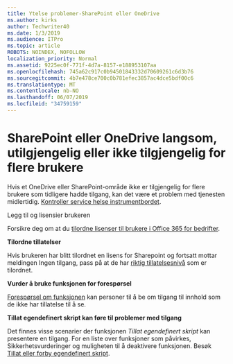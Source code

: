 ```yaml
---
title: Ytelse problemer-SharePoint eller OneDrive
ms.author: kirks
author: Techwriter40
ms.date: 1/3/2019
ms.audience: ITPro
ms.topic: article
ROBOTS: NOINDEX, NOFOLLOW
localization_priority: Normal
ms.assetid: 9225ec0f-771f-4d7a-8157-e188953107aa
ms.openlocfilehash: 745a62c917c0b94501843332d70609261c6d3b76
ms.sourcegitcommit: 4b7e478ce700c0b781efec3857ac4dce5bdf00c6
ms.translationtype: MT
ms.contentlocale: nb-NO
ms.lasthandoff: 06/07/2019
ms.locfileid: "34759159"
---
```

# <a name="sharepoint-or-onedrive-slow-inaccessible-or-unavailable-for-multiple-users"></a>SharePoint eller OneDrive langsom, utilgjengelig eller ikke tilgjengelig for flere brukere

Hvis et OneDrive eller SharePoint-område ikke er tilgjengelig for flere brukere som tidligere hadde tilgang, kan det være et problem med tjenesten midlertidig. [Kontroller service helse instrumentbordet](https://portal.office.com/adminportal/home#/servicehealth).

Legg til og lisensier brukeren

Forsikre deg om at du [tilordne lisenser til brukere i Office 365 for bedrifter](https://docs.microsoft.com/office365/admin/subscriptions-and-billing/assign-licenses-to-users?view=o365-worldwide&amp;tabs=One).


**Tilordne tillatelser**

Hvis brukeren har blitt tilordnet en lisens for Sharepoint og fortsatt mottar meldingen Ingen tilgang, pass på at de har [riktig tillatelsesnivå](https://docs.microsoft.com/sharepoint/understanding-permission-levels) som er tilordnet.

**Vurder å bruke funksjonen for forespørsel**

[Forespørsel om funksjonen](https://support.office.com/article/Set-up-and-manage-access-requests-94B26E0B-2822-49D4-929A-8455698654B3) kan personer til å be om tilgang til innhold som de ikke har tillatelse til å se.

**Tillat egendefinert skript kan føre til problemer med tilgang**

Det finnes visse scenarier der funksjonen *Tillat egendefinert skript* kan presentere en tilgang. For en liste over funksjoner som påvirkes, Sikkerhetsvurderinger og muligheten til å deaktivere funksjonen. Besøk [Tillat eller forby egendefinert skript](https://docs.microsoft.com/sharepoint/allow-or-prevent-custom-script).

